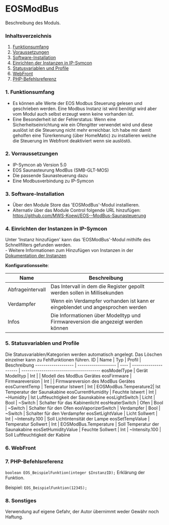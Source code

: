 # EOSModBus
Beschreibung des Moduls.

### Inhaltsverzeichnis

1. [Funktionsumfang](#1-funktionsumfang)
2. [Voraussetzungen](#2-voraussetzungen)
3. [Software-Installation](#3-software-installation)
4. [Einrichten der Instanzen in IP-Symcon](#4-einrichten-der-instanzen-in-ip-symcon)
5. [Statusvariablen und Profile](#5-statusvariablen-und-profile)
6. [WebFront](#6-webfront)
7. [PHP-Befehlsreferenz](#7-php-befehlsreferenz)

### 1. Funktionsumfang

* Es können alle Werte der EOS Modbus Steuerung gelesen und geschrieben werden. Eine Modbus Instanz ist wird benötigt wird aber vom Modul auch selbst erzeugt wenn keine vorhanden ist.
* Eine Besonderheit ist der Fehlerstatus: Wenn eine Sicherheitseinrichtung wie ein Ofengitter verwendet wird und diese auslöst ist die Steuerung nicht mehr erreichbar. Ich habe mir damit geholfen eine Türerkennung (über HomeMatic) zu installieren welche die Steuerung im Webfront deaktiviert wenn sie auslöstö.

### 2. Vorraussetzungen

- IP-Symcon ab Version 5.0
- EOS Saunasteurung ModBus (SMB-GLT-MOS)
- Die passende Saunasteuerung dazu
- Eine Modbusverbindung zu IP-Symcon 

### 3. Software-Installation

* Über den Module Store das 'EOSModBus'-Modul installieren. 
* Alternativ über das Module Control folgende URL hinzufügen: https://github.com/MWS-Koewi/EOS--ModBus-Saunasteuerung

### 4. Einrichten der Instanzen in IP-Symcon

 Unter 'Instanz hinzufügen' kann das 'EOSModBus'-Modul mithilfe des Schnellfilters gefunden werden.  
	- Weitere Informationen zum Hinzufügen von Instanzen in der [Dokumentation der Instanzen](https://www.symcon.de/service/dokumentation/konzepte/instanzen/#Instanz_hinzufügen)

__Konfigurationsseite__:

Name                | Beschreibung
------------------- | ---------------------------------------------------------------------------------
Abfrageintervall    | Das Intervall in dem die Register gepollt werden sollen in Millisekunden
Verdampfer          | Wenn ein Verdampfer vorhanden ist kann er eingeblendet und angesprochen werden
Infos               | Die Informationen über Modelltyp und Firmwareversion die angezeigt werden können

### 5. Statusvariablen und Profile

Die Statusvariablen/Kategorien werden automatisch angelegt. Das Löschen einzelner kann zu Fehlfunktionen führen.
ID                  | Name                | Typ  | Profil                | Beschreibung
------------------- | ------------------- | ---- | --------------------- | ---------------------------------------
eosModelType        | Gerät Modelltyp     | Int  | 		         | Modell des ModBus Gerätes
eosFirmware         | Firmwareversion     | Int  | 		         | Firmwareversion des ModBus Gerätes
eosCurrentTemp      | Temperatur Istwert  | Int  | EOSModBus.Temperature2| Ist Temperatur der Saunakabine
eosCurrentHumidity  | Feuchte Istwert     | Int  | ~Humidity		 | Ist Luftfeuchtigkeit der Saunskabine
eosLightSwitch      | Licht               | Bool | ~Switch		 | Schalter für das Kabinenlicht
eosHeaterSwitch     | Ofen                | Bool | ~Switch		 | Schalter für den Ofen
eosVaporizerSwitch  | Verdampfer          | Bool | ~Switch		 | Schalter für den Verdampfer
eosSetLightValue    | Licht Sollwert      | Int  | ~Intensity.100	 | Soll Lichtintensität der Lampe
eosSetTempValue     | Temperatur Sollwert | Int  | EOSModBus.Temperature | Soll Temperatur der Saunakabine
eosSetHumidityValue | Feuchte Sollwert    | Int  | ~Intensity.100	 | Soll Luftfeuchtigkeit der Kabine

### 6. WebFront

### 7. PHP-Befehlsreferenz

`boolean EOS_BeispielFunktion(integer $InstanzID);`
Erklärung der Funktion.

Beispiel:
`EOS_BeispielFunktion(12345);`

### 8. Sonstiges
Verwendung auf eigene Gefahr, der Autor übernimmt weder Gewähr noch Haftung.
